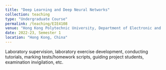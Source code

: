 ```yaml
---
title: "Deep Learning and Deep Neural Networks"
collection: teaching
type: "Undergraduate Course"
permalink: /teaching/EIE4108
venue: "Hong Kong Polytechnic University, Department of Electronic and Information Engineering"
date: 2022-23, Semester 1
location: "Hong Kong, China"
---
```


Laboratory supervision, laboratory exercise development, conducting tutorials, marking tests/homework scripts, guiding project students, examination invigilation, etc.
